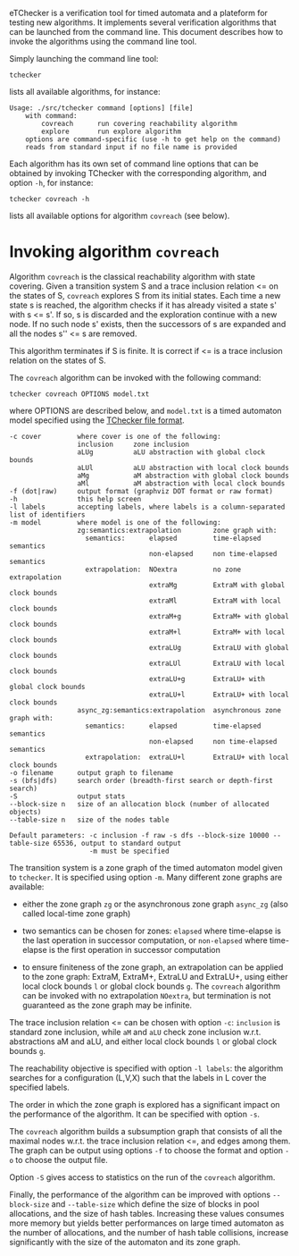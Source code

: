 eTChecker is a verification tool for timed automata and a plateform for testing new algorithms. It implements several verification algorithms that can be launched from the command line. This document describes how to invoke the algorithms using the command line tool.

Simply launching the command line tool:

```
tchecker
```

lists all available algorithms, for instance:

```
Usage: ./src/tchecker command [options] [file]
    with command:
        covreach      run covering reachability algorithm
        explore       run explore algorithm
    options are command-specific (use -h to get help on the command)
    reads from standard input if no file name is provided
```

Each algorithm has its own set of command line options that can be
obtained by invoking TChecker with the corresponding algorithm, and
option `-h`, for instance:

```
tchecker covreach -h
```

lists all available options for algorithm `covreach` (see below).


# Invoking algorithm `covreach`

Algorithm `covreach` is the classical reachability algorithm with state covering. Given a transition system S and a trace inclusion relation <= on the states of S, `covreach` explores S from its initial states. Each time a new state s is reached, the algorithm checks if it has already visited a state s' with s <= s'. If so, s is discarded and the exploration continue with a new node. If no such node s' exists, then the successors of s are expanded and all the nodes s'' <= s are removed.

This algorithm terminates if S is finite. It is correct if <= is a trace inclusion relation on the states of S.

The `covreach` algorithm can be invoked with the following command:

```
tchecker covreach OPTIONS model.txt
```

where OPTIONS are described below, and `model.txt` is a timed automaton model specified using the [TChecker file format](https://github.com/fredher/tchecker/wiki/TChecker-file-format).

```
-c cover         where cover is one of the following:
                 inclusion     zone inclusion
                 aLUg          aLU abstraction with global clock bounds
                 aLUl          aLU abstraction with local clock bounds
                 aMg           aM abstraction with global clock bounds
                 aMl           aM abstraction with local clock bounds
-f (dot|raw)     output format (graphviz DOT format or raw format)
-h               this help screen
-l labels        accepting labels, where labels is a column-separated list of identifiers
-m model         where model is one of the following:
                 zg:semantics:extrapolation        zone graph with:
                   semantics:      elapsed         time-elapsed semantics
                                   non-elapsed     non time-elapsed semantics
                   extrapolation:  NOextra         no zone extrapolation
                                   extraMg         ExtraM with global clock bounds
                                   extraMl         ExtraM with local clock bounds
                                   extraM+g        ExtraM+ with global clock bounds
                                   extraM+l        ExtraM+ with local clock bounds
                                   extraLUg        ExtraLU with global clock bounds
                                   extraLUl        ExtraLU with local clock bounds
                                   extraLU+g       ExtraLU+ with global clock bounds
                                   extraLU+l       ExtraLU+ with local clock bounds
                 async_zg:semantics:extrapolation  asynchronous zone graph with:
                   semantics:      elapsed         time-elapsed semantics
                                   non-elapsed     non time-elapsed semantics
                   extrapolation:  extraLU+l       ExtraLU+ with local clock bounds
-o filename      output graph to filename
-s (bfs|dfs)     search order (breadth-first search or depth-first search)
-S               output stats
--block-size n   size of an allocation block (number of allocated objects)
--table-size n   size of the nodes table

Default parameters: -c inclusion -f raw -s dfs --block-size 10000 --table-size 65536, output to standard output
                    -m must be specified
```

The transition system is a zone graph of the timed automaton model given to `tchecker`. It is specified using option `-m`. Many different zone graphs are available:

- either the zone graph `zg` or the asynchronous zone graph `async_zg` (also called local-time zone graph)

- two semantics can be chosen for zones: `elapsed` where time-elapse is the last operation in successor computation, or `non-elapsed` where time-elapse is the first operation in successor computation

- to ensure finiteness of the zone graph, an extrapolation can be applied to the zone graph: ExtraM, ExtraM+, ExtraLU and ExtraLU+, using either local clock bounds `l` or global clock bounds `g`. The `covreach` algorithm can be invoked with no extrapolation `NOextra`, but termination is not guaranteed as the zone graph may be infinite.

The trace inclusion relation <= can be chosen with option `-c`: `inclusion` is standard zone inclusion, while `aM` and `aLU` check zone inclusion w.r.t. abstractions aM and aLU, and either local clock bounds `l` or global clock bounds `g`.

The reachability objective is specified with option `-l labels`: the algorithm searches for a configuration (L,V,X) such that the labels in L cover the specified labels.

The order in which the zone graph is explored has a significant impact on the performance of the algorithm. It can be specified with option `-s`.

The `covreach` algorithm builds a subsumption graph that consists of all the maximal nodes w.r.t. the trace inclusion relation <=, and edges among them. The graph can be output using options `-f` to choose the format and option `-o` to choose the output file.

Option `-S` gives access to statistics on the run of the `covreach` algorithm.

Finally, the performance of the algorithm can be improved with options `--block-size` and `--table-size` which define the size of blocks in pool allocations, and the size of hash tables. Increasing these values consumes more memory but yields better performances on large timed automaton as the number of allocations, and the number of hash table collisions, increase significantly with the size of the automaton and its zone graph.
